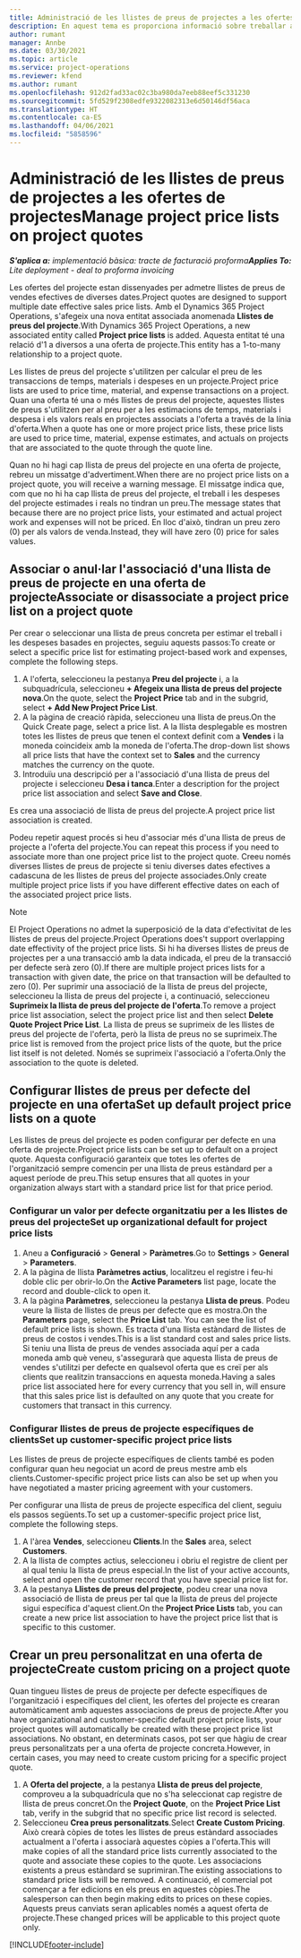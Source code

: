```yaml
---
title: Administració de les llistes de preus de projectes a les ofertes de projectes
description: En aquest tema es proporciona informació sobre treballar amb llistes de preus del projecte en ofertes.
author: rumant
manager: Annbe
ms.date: 03/30/2021
ms.topic: article
ms.service: project-operations
ms.reviewer: kfend
ms.author: rumant
ms.openlocfilehash: 912d2fad33ac02c3ba980da7eeb88eef5c331230
ms.sourcegitcommit: 5fd529f2308edfe9322082313e6d50146df56aca
ms.translationtype: HT
ms.contentlocale: ca-ES
ms.lasthandoff: 04/06/2021
ms.locfileid: "5858596"
---
```

# <a name="manage-project-price-lists-on-project-quotes"></a><span data-ttu-id="3f646-103">Administració de les llistes de preus de projectes a les ofertes de projectes</span><span class="sxs-lookup"><span data-stu-id="3f646-103">Manage project price lists on project quotes</span></span> 

<span data-ttu-id="3f646-104">_**S'aplica a:** implementació bàsica: tracte de facturació proforma_</span><span class="sxs-lookup"><span data-stu-id="3f646-104">_**Applies To:** Lite deployment - deal to proforma invoicing_</span></span>

<span data-ttu-id="3f646-105">Les ofertes del projecte estan dissenyades per admetre llistes de preus de vendes efectives de diverses dates.</span><span class="sxs-lookup"><span data-stu-id="3f646-105">Project quotes are designed to support multiple date effective sales price lists.</span></span> <span data-ttu-id="3f646-106">Amb el Dynamics 365 Project Operations, s'afegeix una nova entitat associada anomenada **Llistes de preus del projecte**.</span><span class="sxs-lookup"><span data-stu-id="3f646-106">With Dynamics 365 Project Operations, a new associated entity called **Project price lists** is added.</span></span> <span data-ttu-id="3f646-107">Aquesta entitat té una relació d'1 a diversos a una oferta de projecte.</span><span class="sxs-lookup"><span data-stu-id="3f646-107">This entity has a 1-to-many relationship to a project quote.</span></span>

<span data-ttu-id="3f646-108">Les llistes de preus del projecte s'utilitzen per calcular el preu de les transaccions de temps, materials i despeses en un projecte.</span><span class="sxs-lookup"><span data-stu-id="3f646-108">Project price lists are used to price time, material, and expense transactions on a project.</span></span> <span data-ttu-id="3f646-109">Quan una oferta té una o més llistes de preus del projecte, aquestes llistes de preus s'utilitzen per al preu per a les estimacions de temps, materials i despesa i els valors reals en projectes associats a l'oferta a través de la línia d'oferta.</span><span class="sxs-lookup"><span data-stu-id="3f646-109">When a quote has one or more project price lists, these price lists are used to price time, material, expense estimates, and actuals on projects that are associated to the quote through the quote line.</span></span>

<span data-ttu-id="3f646-110">Quan no hi hagi cap llista de preus del projecte en una oferta de projecte, rebreu un missatge d'advertiment.</span><span class="sxs-lookup"><span data-stu-id="3f646-110">When there are no project price lists on a project quote, you will receive a warning message.</span></span> <span data-ttu-id="3f646-111">El missatge indica que, com que no hi ha cap llista de preus del projecte, el treball i les despeses del projecte estimades i reals no tindran un preu.</span><span class="sxs-lookup"><span data-stu-id="3f646-111">The message states that because there are no project price lists, your estimated and actual project work and expenses will not be priced.</span></span> <span data-ttu-id="3f646-112">En lloc d'això, tindran un preu zero (0) per als valors de venda.</span><span class="sxs-lookup"><span data-stu-id="3f646-112">Instead, they will have zero (0) price for sales values.</span></span>

## <a name="associate-or-disassociate-a-project-price-list-on-a-project-quote"></a><span data-ttu-id="3f646-113">Associar o anul·lar l'associació d'una llista de preus de projecte en una oferta de projecte</span><span class="sxs-lookup"><span data-stu-id="3f646-113">Associate or disassociate a project price list on a project quote</span></span>

<span data-ttu-id="3f646-114">Per crear o seleccionar una llista de preus concreta per estimar el treball i les despeses basades en projectes, seguiu aquests passos:</span><span class="sxs-lookup"><span data-stu-id="3f646-114">To create or select a specific price list for estimating project-based work and expenses, complete the following steps.</span></span>

1. <span data-ttu-id="3f646-115">A l'oferta, seleccioneu la pestanya **Preu del projecte** i, a la subquadrícula, seleccioneu **+ Afegeix una llista de preus del projecte nova**.</span><span class="sxs-lookup"><span data-stu-id="3f646-115">On the quote, select the **Project Price** tab and in the subgrid, select **+ Add New Project Price List**.</span></span>
2. <span data-ttu-id="3f646-116">A la pàgina de creació ràpida, seleccioneu una llista de preus.</span><span class="sxs-lookup"><span data-stu-id="3f646-116">On the Quick Create page, select a price list.</span></span> <span data-ttu-id="3f646-117">A la llista desplegable es mostren totes les llistes de preus que tenen el context definit com a **Vendes** i la moneda coincideix amb la moneda de l'oferta.</span><span class="sxs-lookup"><span data-stu-id="3f646-117">The drop-down list shows all price lists that have the context set to **Sales** and the currency matches the currency on the quote.</span></span>
4. <span data-ttu-id="3f646-118">Introduïu una descripció per a l'associació d'una llista de preus del projecte i seleccioneu **Desa i tanca**.</span><span class="sxs-lookup"><span data-stu-id="3f646-118">Enter a description for the project price list association and select **Save and Close**.</span></span>

<span data-ttu-id="3f646-119">Es crea una associació de llista de preus del projecte.</span><span class="sxs-lookup"><span data-stu-id="3f646-119">A project price list association is created.</span></span>

<span data-ttu-id="3f646-120">Podeu repetir aquest procés si heu d'associar més d'una llista de preus de projecte a l'oferta del projecte.</span><span class="sxs-lookup"><span data-stu-id="3f646-120">You can repeat this process if you need to associate more than one project price list to the project quote.</span></span> <span data-ttu-id="3f646-121">Creeu només diverses llistes de preus de projecte si teniu diverses dates efectives a cadascuna de les llistes de preus del projecte associades.</span><span class="sxs-lookup"><span data-stu-id="3f646-121">Only create multiple project price lists if you have different effective dates on each of the associated project price lists.</span></span>

> [!NOTE]
> <span data-ttu-id="3f646-122">El Project Operations no admet la superposició de la data d'efectivitat de les llistes de preus del projecte.</span><span class="sxs-lookup"><span data-stu-id="3f646-122">Project Operations does't support overlapping date effectivity of the project price lists.</span></span> <span data-ttu-id="3f646-123">Si hi ha diverses llistes de preus de projectes per a una transacció amb la data indicada, el preu de la transacció per defecte serà zero (0).</span><span class="sxs-lookup"><span data-stu-id="3f646-123">If there are multiple project prices lists for a transaction with given date, the price on that transaction will be defaulted to zero (0).</span></span>
<span data-ttu-id="3f646-124">Per suprimir una associació de la llista de preus del projecte, seleccioneu la llista de preus del projecte i, a continuació, seleccioneu **Suprimeix la llista de preus del projecte de l'oferta**.</span><span class="sxs-lookup"><span data-stu-id="3f646-124">To remove a project price list association, select the project price list and then select **Delete Quote Project Price List**.</span></span> <span data-ttu-id="3f646-125">La llista de preus se suprimeix de les llistes de preus del projecte de l'oferta, però la llista de preus no se suprimeix.</span><span class="sxs-lookup"><span data-stu-id="3f646-125">The price list is removed from the project price lists of the quote, but the price list itself is not deleted.</span></span> <span data-ttu-id="3f646-126">Només se suprimeix l'associació a l'oferta.</span><span class="sxs-lookup"><span data-stu-id="3f646-126">Only the association to the quote is deleted.</span></span>

## <a name="set-up-default-project-price-lists-on-a-quote"></a><span data-ttu-id="3f646-127">Configurar llistes de preus per defecte del projecte en una oferta</span><span class="sxs-lookup"><span data-stu-id="3f646-127">Set up default project price lists on a quote</span></span>

<span data-ttu-id="3f646-128">Les llistes de preus del projecte es poden configurar per defecte en una oferta de projecte.</span><span class="sxs-lookup"><span data-stu-id="3f646-128">Project price lists can be set up to default on a project quote.</span></span> <span data-ttu-id="3f646-129">Aquesta configuració garanteix que totes les ofertes de l'organització sempre comencin per una llista de preus estàndard per a aquest període de preu.</span><span class="sxs-lookup"><span data-stu-id="3f646-129">This setup ensures that all quotes in your organization always start with a standard price list for that price period.</span></span>

### <a name="set-up-organizational-default-for-project-price-lists"></a><span data-ttu-id="3f646-130">Configurar un valor per defecte organitzatiu per a les llistes de preus del projecte</span><span class="sxs-lookup"><span data-stu-id="3f646-130">Set up organizational default for project price lists</span></span>

1. <span data-ttu-id="3f646-131">Aneu a **Configuració** > **General** > **Paràmetres**.</span><span class="sxs-lookup"><span data-stu-id="3f646-131">Go to **Settings** > **General** > **Parameters**.</span></span>
2. <span data-ttu-id="3f646-132">A la pàgina de llista **Paràmetres actius**, localitzeu el registre i feu-hi doble clic per obrir-lo.</span><span class="sxs-lookup"><span data-stu-id="3f646-132">On the **Active Parameters** list page, locate the record and double-click to open it.</span></span> 
3. <span data-ttu-id="3f646-133">A la pàgina **Paràmetres**, seleccioneu la pestanya **Llista de preus**. Podeu veure la llista de llistes de preus per defecte que es mostra.</span><span class="sxs-lookup"><span data-stu-id="3f646-133">On the **Parameters** page, select the **Price List** tab. You can see the list of default price lists is shown.</span></span> <span data-ttu-id="3f646-134">Es tracta d'una llista estàndard de llistes de preus de costos i vendes.</span><span class="sxs-lookup"><span data-stu-id="3f646-134">This is a list standard cost and sales price lists.</span></span> <span data-ttu-id="3f646-135">Si teniu una llista de preus de vendes associada aquí per a cada moneda amb què veneu, s'assegurarà que aquesta llista de preus de vendes s'utilitzi per defecte en qualsevol oferta que es creï per als clients que realitzin transaccions en aquesta moneda.</span><span class="sxs-lookup"><span data-stu-id="3f646-135">Having a sales price list associated here for every currency that you sell in, will ensure that this sales price list is defaulted on any quote that you create for customers that transact in this currency.</span></span>

### <a name="set-up-customer-specific-project-price-lists"></a><span data-ttu-id="3f646-136">Configurar llistes de preus de projecte específiques de clients</span><span class="sxs-lookup"><span data-stu-id="3f646-136">Set up customer-specific project price lists</span></span>

<span data-ttu-id="3f646-137">Les llistes de preus de projecte específiques de clients també es poden configurar quan heu negociat un acord de preus mestre amb els clients.</span><span class="sxs-lookup"><span data-stu-id="3f646-137">Customer-specific project price lists can also be set up when you have negotiated a master pricing agreement with your customers.</span></span>

<span data-ttu-id="3f646-138">Per configurar una llista de preus de projecte específica del client, seguiu els passos següents.</span><span class="sxs-lookup"><span data-stu-id="3f646-138">To set up a customer-specific project price list, complete the following steps.</span></span>

1. <span data-ttu-id="3f646-139">A l'àrea **Vendes**, seleccioneu **Clients**.</span><span class="sxs-lookup"><span data-stu-id="3f646-139">In the **Sales** area, select **Customers**.</span></span>
2. <span data-ttu-id="3f646-140">A la llista de comptes actius, seleccioneu i obriu el registre de client per al qual teniu la llista de preus especial.</span><span class="sxs-lookup"><span data-stu-id="3f646-140">In the list of your active accounts, select and open the customer record that you have special price list for.</span></span>
3. <span data-ttu-id="3f646-141">A la pestanya **Llistes de preus del projecte**, podeu crear una nova associació de llista de preus per tal que la llista de preus del projecte sigui específica d'aquest client.</span><span class="sxs-lookup"><span data-stu-id="3f646-141">On the **Project Price Lists** tab, you can create a new price list association to have the project price list that is specific to this customer.</span></span>

## <a name="create-custom-pricing-on-a-project-quote"></a><span data-ttu-id="3f646-142">Crear un preu personalitzat en una oferta de projecte</span><span class="sxs-lookup"><span data-stu-id="3f646-142">Create custom pricing on a project quote</span></span>

<span data-ttu-id="3f646-143">Quan tingueu llistes de preus de projecte per defecte específiques de l'organització i específiques del client, les ofertes del projecte es crearan automàticament amb aquestes associacions de preus de projecte.</span><span class="sxs-lookup"><span data-stu-id="3f646-143">After you have organizational and customer-specific default project price lists, your project quotes will automatically be created with these project price list associations.</span></span> <span data-ttu-id="3f646-144">No obstant, en determinats casos, pot ser que hàgiu de crear preus personalitzats per a una oferta de projecte concreta.</span><span class="sxs-lookup"><span data-stu-id="3f646-144">However, in certain cases, you may need to create custom pricing for a specific project quote.</span></span> 

1. <span data-ttu-id="3f646-145">A **Oferta del projecte**, a la pestanya **Llista de preus del projecte**, comproveu a la subquadrícula que no s'ha seleccionat cap registre de llista de preus concret.</span><span class="sxs-lookup"><span data-stu-id="3f646-145">On the **Project Quote**, on the **Project Price List** tab, verify in the subgrid that no specific price list record is selected.</span></span>
2. <span data-ttu-id="3f646-146">Seleccioneu **Crea preus personalitzats**.</span><span class="sxs-lookup"><span data-stu-id="3f646-146">Select **Create Custom Pricing**.</span></span> <span data-ttu-id="3f646-147">Això crearà còpies de totes les llistes de preus estàndard associades actualment a l'oferta i associarà aquestes còpies a l'oferta.</span><span class="sxs-lookup"><span data-stu-id="3f646-147">This will make copies of all the standard price lists currently associated to the quote and associate these copies to the quote.</span></span> <span data-ttu-id="3f646-148">Les associacions existents a preus estàndard se suprimiran.</span><span class="sxs-lookup"><span data-stu-id="3f646-148">The existing associations to standard price lists will be removed.</span></span> <span data-ttu-id="3f646-149">A continuació, el comercial pot començar a fer edicions en els preus en aquestes còpies.</span><span class="sxs-lookup"><span data-stu-id="3f646-149">The salesperson can then begin making edits to prices on these copies.</span></span> <span data-ttu-id="3f646-150">Aquests preus canviats seran aplicables només a aquest oferta de projecte.</span><span class="sxs-lookup"><span data-stu-id="3f646-150">These changed prices will be applicable to this project quote only.</span></span>


[!INCLUDE[footer-include](../../includes/footer-banner.md)]
